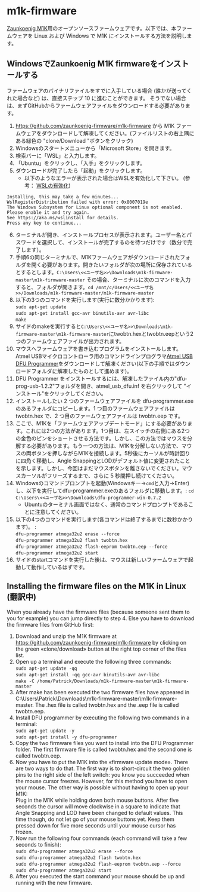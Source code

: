 # m1k-firmware

[Zaunkoenig M1K](https://zaunkoenig.co/)用のオープンソースファームウェアです。以下では、本ファームウェアを Linux および Windows で M1K にインストールする方法を説明します。

## WindowsでZaunkoenig M1K firmwareをインストールする
ファームウェアのバイナリファイルをすでに入手している場合 (誰かが送ってくれた場合など) は、直接ステップ 10 に進むことができます。
そうでない場合は、まずGitHubからファームウェアファイルをダウンロードする必要があります。
1. https://github.com/zaunkoenig-firmware/m1k-firmware から M1K ファームウェアをダウンロードして解凍してください。(ファイルリストの右上隅にある緑色の "clone/Download "ボタンをクリック)
2. Windowsのスタートメニューから「Microsoft Store」を開きます。
3. 検索バーに「WSL」と入力します。
4. 「Ubuntu」をクリックし、「入手」をクリックします。
5. ダウンロードが完了したら「起動」をクリックします。
    - 以下のようなエラーが表示された場合はWSLを有効化して下さい。
  (参考： [WSLの有効化](http://www.aise.ics.saitama-u.ac.jp/~gotoh/HowToEnableWSL.html))
  ```
  Installing, this may take a few minutes...
  WslRegisterDistribution failed with error: 0x8007019e
  The Windows Subsystem for Linux optional component is not enabled. Please enable it and try again.
  See https://aka.ms/wslinstall for details.
  Press any key to continue...
  ```
6. ターミナルが開き、インストールプロセスが表示されます。ユーザー名とパスワードを選択して、インストールが完了するのを待つだけです（数分で完了します）。
7. 手順6の同じターミナルで、M1Kファームウェアがダウンロードされたフォルダを開く必要があります。開きたいフォルダが次の場所に保存されているとするとします。`C:\Users\<<ユーザ名>>\Downloads\m1k-firmware-master\m1k-firmware-master` その場合、ターミナルに次のコマンドを入力すると、フォルダが開きます。`cd /mnt/c/Users/<<ユーザ名>>/Downloads/m1k-firmware-master/m1k-firmware-master`
8. 以下の3つのコマンドを実行します(実行に数分かかります):  
`sudo apt-get update`  
`sudo apt-get install gcc-avr binutils-avr avr-libc`  
`make`
9. サイドのmakeを実行すると`C:\Users\<<ユーザ名>>\Downloads\m1k-firmware-master\m1k-firmware-master`にtwobtn.hexとtwobtn.eepという2つのファームウェアファイルが出力されます。
10. マウスへファームウェアを書き込むプログラムをインストールします。Atmel USBマイクロコントローラ用のコマンドラインプログラマ[Atmel USB DFU Programmer](https://sourceforge.net/projects/dfu-programmer/)をダウンロードして解凍ください(以下の手順ではダウンロードフォルダに解凍したものとして進めます)。
11. DFU Programmer をインストールするには、解凍したファイル内の"dfu-prog-usb-1.2.2"フォルダを開き、atmel_usb_dfu.inf を右クリックして "インストール"をクリックしてください。
12. インストールしたい 2 つのファームウェアファイルを dfu-programmer.exeのあるフォルダにコピーします。1 つ目のファームウェアファイルは twobtn.hex で、2 つ目のファームウェアファイルは twobtn.eep です。
13. ここで、M1Kを「ファームウェアアップデートモード」にする必要があります。これには2つの方法があります。1つ目は、左スイッチの右側にある2つの金色のピンをショートさせる方法です。しかし、この方法ではマウスを分解する必要があります。もう一つの方法は、M1Kを分解しない方法で、マウスの両ボタンを押しながらM1Kを接続します。5秒後にカーソルが時計回りに四角く移動し、Angle SnappingとLODがデフォルト値に変更されたことを示します。しかし、今回はまだマウスボタンを離さないでください。マウスカーソルがフリーズするまで、さらに 5 秒間押し続けてください。
14. Windowsのコマンドプロンプトを起動(Windowsキー→`cmd`と入力→Enter)し、以下を実行してdfu-programmer.exeのあるフォルダに移動します。: `cd C:\Users\<<ユーザ名>>\Downloads\dfu-programmer-win-0.7.2`
    - Ubuntuのターミナル画面ではなく、通常のコマンドプロンプトであることに注意してください。
15. 以下の4つのコマンドを実行します(各コマンドは終了するまでに数秒かかります)。 :  
`dfu-programmer atmega32u2 erase --force`  
`dfu-programmer atmega32u2 flash twobtn.hex`  
`dfu-programmer atmega32u2 flash-eeprom twobtn.eep --force`  
`dfu-programmer atmega32u2 start`
16. サイドのstartコマンドを実行した後は、マウスは新しいファームウェアで起動して動作しているはずです。

## Installing the firmware files on the M1K in Linux (翻訳中)
When you already have the firmware files (because someone sent them to you for example) you can jump directly to step 4. Else you have to download the firmware files from GitHub first:
1. Download and unzip the M1K firmware at https://github.com/zaunkoenig-firmware/m1k-firmware by clicking on the green «clone/download» button at the right top corner of the files list.
2. Open up a terminal and execute the following three commands:  
`sudo apt-get update -qq`  
`sudo apt-get install -qq gcc-avr binutils-avr avr-libc`  
`make -C /home/Patrick/Downloads/m1k-firmware-master\m1k-firmware-master`
3. After make has been executed the two firmware files have appeared in C:\Users\Patrick\Downloads\m1k-firmware-master\m1k-firmware-master. The .hex file is called twobtn.hex and the .eep file is called twobtn.eep.
4. Install DFU programmer by executing the following two commands in a terminal:  
`sudo apt-get update -y`  
`sudo apt-get install -y dfu-programmer`
5. Copy the two firmware files you want to install into the DFU Programmer folder. The first firmware file is called twobtn.hex and the second one is called twobtn.eep.
6. Now you have to put the M1K into the «firmware update mode». There are two ways to do that. The first way is to short-circuit the two golden pins to the right side of the left switch: you know you succeeded when the mouse cursor freezes. However, for this method you have to open your mouse. The other way is possible without having to open up your M1K:  
Plug in the M1K while holding down both mouse buttons. After five seconds the cursor will move clockwise in a square to indicate that Angle Snapping and LOD have been changed to default values. This time though, do not let go of your mouse buttons yet. Keep them pressed down for five more seconds until your mouse cursor has frozen.
7. Now run the following four commands (each command will take a few seconds to finish):  
`sudo dfu-programmer atmega32u2 erase --force`  
`sudo dfu-programmer atmega32u2 flash twobtn.hex`  
`sudo dfu-programmer atmega32u2 flash-eeprom twobtn.eep --force`  
`sudo dfu-programmer atmega32u2 start`
8. After you executed the start command your mouse should be up and running with the new firmware.
